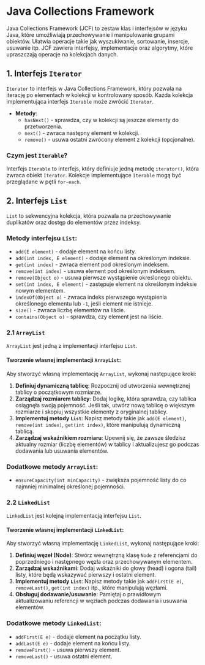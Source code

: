 
# Java Collections Framework

Java Collections Framework (JCF) to zestaw klas i interfejsów w języku Java, które umożliwiają przechowywanie i manipulowanie grupami obiektów. Ułatwia operacje takie jak wyszukiwanie, sortowanie, insercje, usuwanie itp. JCF zawiera interfejsy, implementacje oraz algorytmy, które upraszczają operacje na kolekcjach danych.

## 1. Interfejs `Iterator`

`Iterator` to interfejs w Java Collections Framework, który pozwala na iterację po elementach w kolekcji w kontrolowany sposób. Każda kolekcja implementująca interfejs `Iterable` może zwrócić `Iterator`.

- **Metody**:
  - `hasNext()` - sprawdza, czy w kolekcji są jeszcze elementy do przetworzenia.
  - `next()` - zwraca następny element w kolekcji.
  - `remove()` - usuwa ostatni zwrócony element z kolekcji (opcjonalne).

### Czym jest `Iterable`?

Interfejs `Iterable` to interfejs, który definiuje jedną metodę `iterator()`, która zwraca obiekt `Iterator`. Kolekcje implementujące `Iterable` mogą być przeglądane w pętli `for-each`.

## 2. Interfejs `List`

`List` to sekwencyjna kolekcja, która pozwala na przechowywanie duplikatów oraz dostęp do elementów przez indeksy.

### Metody interfejsu `List`:

- `add(E element)` - dodaje element na końcu listy.
- `add(int index, E element)` - dodaje element na określonym indeksie.
- `get(int index)` - zwraca element pod określonym indeksem.
- `remove(int index)` - usuwa element pod określonym indeksem.
- `remove(Object o)` - usuwa pierwsze wystąpienie określonego obiektu.
- `set(int index, E element)` - zastępuje element na określonym indeksie nowym elementem.
- `indexOf(Object o)` - zwraca indeks pierwszego wystąpienia określonego elementu lub `-1`, jeśli element nie istnieje.
- `size()` - zwraca liczbę elementów na liście.
- `contains(Object o)` - sprawdza, czy element jest na liście.

### 2.1 `ArrayList`

`ArrayList` jest jedną z implementacji interfejsu `List`.

#### Tworzenie własnej implementacji `ArrayList`:

Aby stworzyć własną implementację `ArrayList`, wykonaj następujące kroki:

1. **Definiuj dynamiczną tablicę**: Rozpocznij od utworzenia wewnętrznej tablicy o początkowym rozmiarze.
2. **Zarządzaj rozmiarem tablicy**: Dodaj logikę, która sprawdza, czy tablica osiągnęła swoją pojemność. Jeśli tak, utwórz nową tablicę o większym rozmiarze i skopiuj wszystkie elementy z oryginalnej tablicy.
3. **Implementuj metody `List`**: Napisz metody takie jak `add(E element)`, `remove(int index)`, `get(int index)`, które manipulują dynamiczną tablicą.
4. **Zarządzaj wskaźnikiem rozmiaru**: Upewnij się, że zawsze śledzisz aktualny rozmiar (liczbę elementów) w tablicy i aktualizujesz go podczas dodawania lub usuwania elementów.

### Dodatkowe metody `ArrayList`:

- `ensureCapacity(int minCapacity)` - zwiększa pojemność listy do co najmniej minimalnej określonej pojemności.

### 2.2 `LinkedList`

`LinkedList` jest kolejną implementacją interfejsu `List`.

#### Tworzenie własnej implementacji `LinkedList`:

Aby stworzyć własną implementację `LinkedList`, wykonaj następujące kroki:

1. **Definiuj węzeł (Node)**: Stwórz wewnętrzną klasę `Node` z referencjami do poprzedniego i następnego węzła oraz przechowywanym elementem.
2. **Zarządzaj wskaźnikami**: Dodaj wskaźniki do głowy (head) i ogona (tail) listy, które będą wskazywać pierwszy i ostatni element.
3. **Implementuj metody `List`**: Napisz metody takie jak `addFirst(E e)`, `removeLast()`, `get(int index)` itp., które manipulują węzłami.
4. **Obsługuj dodawanie/usuwanie**: Pamiętaj o prawidłowym aktualizowaniu referencji w węzłach podczas dodawania i usuwania elementów.

### Dodatkowe metody `LinkedList`:

- `addFirst(E e)` - dodaje element na początku listy.
- `addLast(E e)` - dodaje element na końcu listy.
- `removeFirst()` - usuwa pierwszy element.
- `removeLast()` - usuwa ostatni element.
